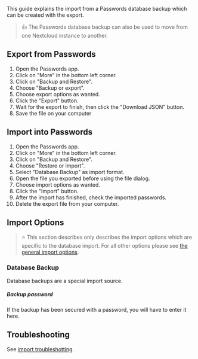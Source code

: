 This guide explains the import from a Passwords database backup which can be created with the export.

> :thumbsup: The Passwords database backup can also be used to move from one Nextcloud instance to another.

## Export from Passwords
1. Open the Passwords app.
2. Click on "More" in the bottom left corner.
3. Click on "Backup and Restore".
4. Choose "Backup or export".
5. Choose export options as wanted.
6. Click the "Export" button.
7. Wait for the export to finish, then click the "Download JSON" button.
8. Save the file on your computer

## Import into Passwords
1. Open the Passwords app.
2. Click on "More" in the bottom left corner.
3. Click on "Backup and Restore".
4. Choose "Restore or import".
5. Select "Database Backup" as import format.
6. Open the file you exported before using the file dialog.
7. Choose import options as wanted.
8. Click the "Import" button.
9. After the import has finished, check the imported passwords.
10. Delete the export file from your computer.


## Import Options

> :star: This section describes only describes the import options which are specific to the database import.
> For all other options please see [the general import options](../Import#Import-Options).

### Database Backup
Database backups are a special import source.

##### Backup password
If the backup has been secured with a password, you will have to enter it here.


## Troubleshooting
See [import troubleshotting](../Import#Troubleshooting).
